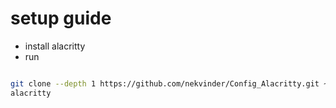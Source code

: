 # setup guide

- install alacritty
- run

```bash

git clone --depth 1 https://github.com/nekvinder/Config_Alacritty.git ~/.config/alacritty
alacritty

```
